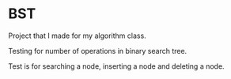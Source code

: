 # BST
Project that I made for my algorithm class.

Testing for number of operations in binary search tree.

Test is for searching a node, inserting a node and deleting a node.
